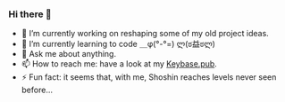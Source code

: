 ### Hi there 👋

<!--
**jpleboeuf/jpleboeuf** is a ✨ _special_ ✨ repository because its `README.md` (this file) appears on your GitHub profile.

Here are some ideas to get you started:

- 🔭 I’m currently working on ...
- 🌱 I’m currently learning ...
- 👯 I’m looking to collaborate on ...
- 🤔 I’m looking for help with ...
- 💬 Ask me about ...
- 📫 How to reach me: ...
- 😄 Pronouns: ...
- ⚡ Fun fact: ...
-->

- 🔭 I’m currently working on reshaping some of my old project ideas.
- 🌱 I’m currently learning to code ＿φ(°-°=) ლ(ಠ益ಠლ)
- 💬 Ask me about anything.
- 📫 How to reach me: have a look at my [Keybase.pub](https://jpleboeuf.keybase.pub/).
- ⚡ Fun fact: it seems that, with me, Shoshin reaches levels never seen before…
